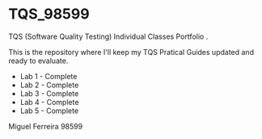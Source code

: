 # TQS_98599
TQS (Software Quality Testing) Individual Classes Portfolio .

This is the repository where I'll keep my TQS Pratical Guides updated and ready to evaluate.

- Lab 1 - Complete
- Lab 2 - Complete
- Lab 3 - Complete
- Lab 4 - Complete
- Lab 5 - Complete

Miguel Ferreira 98599


